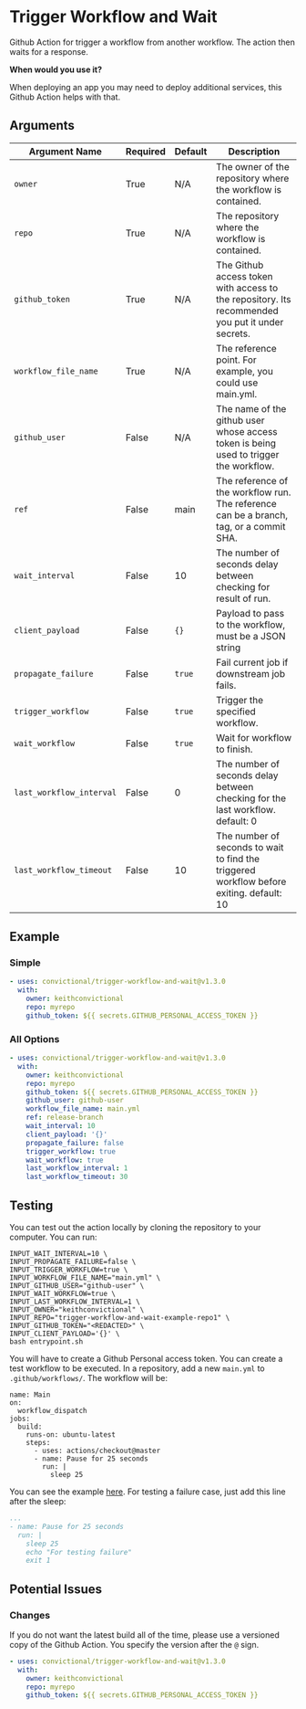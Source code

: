 # Trigger Workflow and Wait

Github Action for trigger a workflow from another workflow. The action then waits for a response.

**When would you use it?**

When deploying an app you may need to deploy additional services, this Github Action helps with that.


## Arguments

| Argument Name            | Required   | Default     | Description           |
| ---------------------    | ---------- | ----------- | --------------------- |
| `owner`                  | True       | N/A         | The owner of the repository where the workflow is contained. |
| `repo`                   | True       | N/A         | The repository where the workflow is contained. |
| `github_token`           | True       | N/A         | The Github access token with access to the repository. Its recommended you put it under secrets. |
| `workflow_file_name`     | True       | N/A         | The reference point. For example, you could use main.yml. |
| `github_user`            | False      | N/A         | The name of the github user whose access token is being used to trigger the workflow. |
| `ref`                    | False      | main        | The reference of the workflow run. The reference can be a branch, tag, or a commit SHA. |
| `wait_interval`          | False      | 10          | The number of seconds delay between checking for result of run. |
| `client_payload`         | False      | `{}`        | Payload to pass to the workflow, must be a JSON string |
| `propagate_failure`      | False      | `true`      | Fail current job if downstream job fails. |
| `trigger_workflow`       | False      | `true`      | Trigger the specified workflow. |
| `wait_workflow`          | False      | `true`      | Wait for workflow to finish. |
| `last_workflow_interval` | False      | 0           | The number of seconds delay between checking for the last workflow. default: 0 |
| `last_workflow_timeout`  | False      | 10          | The number of seconds to wait to find the triggered workflow before exiting. default: 10 |


## Example

### Simple

```yaml
- uses: convictional/trigger-workflow-and-wait@v1.3.0
  with:
    owner: keithconvictional
    repo: myrepo
    github_token: ${{ secrets.GITHUB_PERSONAL_ACCESS_TOKEN }}
```

### All Options

```yaml
- uses: convictional/trigger-workflow-and-wait@v1.3.0
  with:
    owner: keithconvictional
    repo: myrepo
    github_token: ${{ secrets.GITHUB_PERSONAL_ACCESS_TOKEN }}
    github_user: github-user
    workflow_file_name: main.yml
    ref: release-branch
    wait_interval: 10
    client_payload: '{}'
    propagate_failure: false
    trigger_workflow: true
    wait_workflow: true
    last_workflow_interval: 1
    last_workflow_timeout: 30
```


## Testing

You can test out the action locally by cloning the repository to your computer. You can run:

```shell
INPUT_WAIT_INTERVAL=10 \
INPUT_PROPAGATE_FAILURE=false \
INPUT_TRIGGER_WORKFLOW=true \
INPUT_WORKFLOW_FILE_NAME="main.yml" \
INPUT_GITHUB_USER="github-user" \
INPUT_WAIT_WORKFLOW=true \
INPUT_LAST_WORKFLOW_INTERVAL=1 \
INPUT_OWNER="keithconvictional" \
INPUT_REPO="trigger-workflow-and-wait-example-repo1" \
INPUT_GITHUB_TOKEN="<REDACTED>" \
INPUT_CLIENT_PAYLOAD='{}' \
bash entrypoint.sh
```

You will have to create a Github Personal access token. You can create a test workflow to be executed. In a repository, add a new `main.yml` to `.github/workflows/`. The workflow will be:

```shell
name: Main
on:
  workflow_dispatch
jobs:
  build:
    runs-on: ubuntu-latest
    steps:
      - uses: actions/checkout@master
      - name: Pause for 25 seconds
        run: |
          sleep 25
```

You can see the example [here](https://github.com/keithconvictional/trigger-workflow-and-wait-example-repo1/blob/master/.github/workflows/main.yml). For testing a failure case, just add this line after the sleep:

```yaml
...
- name: Pause for 25 seconds
  run: |
    sleep 25
    echo "For testing failure"
    exit 1
```

## Potential Issues

### Changes

If you do not want the latest build all of the time, please use a versioned copy of the Github Action. You specify the version after the `@` sign.

```yaml
- uses: convictional/trigger-workflow-and-wait@v1.3.0
  with:
    owner: keithconvictional
    repo: myrepo
    github_token: ${{ secrets.GITHUB_PERSONAL_ACCESS_TOKEN }}
```
